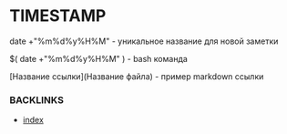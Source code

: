 # TIMESTAMP

date +"%m%d%y%H%M" - уникальное название для новой заметки

 $( date +"%m%d%y%H%M" ) - bash команда 
 
 [Название ссылки](Название файла) - пример markdown ссылки 
 
 ### BACKLINKS
 * [index](index)
